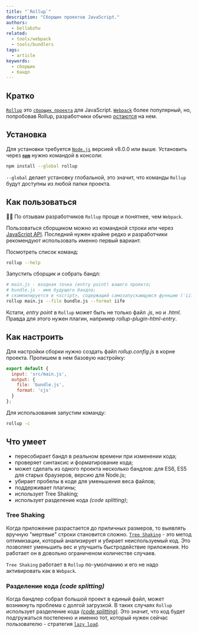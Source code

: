 ```yaml
---
title: "`Rollup`"
description: "Cборщик проектов JavaScript."
authors:
  - bellabzhu
related:
  - tools/webpack
  - tools/bundlers
tags:
  - article
keywords:
  - сборщик
  - бандл
---
```


## Кратко

[`Rollup`](https://rollupjs.org/guide/en) это [`сборщик проекта`](/tools/bundlers/) для JavaScript. [`Webpack`](/tools/webpack/) более популярный, но, попробовав Rollup, разработчики обычно [остаются](https://2021.stateofjs.com/en-US/libraries/build-tools/) на нем.

## Установка
Для установки требуется [`Node.js`](/tools/nodejs/) версией v8.0.0 или выше. Установить через __[`npm`](/tools/package-managers/)__ нужно командой в консоли:

```bash
npm install --global rollup
```

`--global` делает установку глобальной, это значит, что команды `Rollup` будут доступны из любой папки проекта.

## Как пользоваться

🧑‍💻 По отзывам разработчиков `Rollup` проще и понятнее, чем `Webpack`.

Пользоваться сборщиком можно из командной строки или через [JavaScript API](https://rollupjs.org/guide/en/#javascript-api). Последний нужен крайне редко и разработчики рекомендуют использовать именно первый вариант.

Посмотреть список команд:

```bash
rollup --help
```

Запустить сборщик и собрать бандл:

```bash
# main.js - входная точка (entry point) вашего проекта;
# bundle.js - имя будущего бандла;
# скомпилируется в <script>, содержащий самозапускающуюся функцию ('iife');
rollup main.js --file bundle.js --format iife
```

Кстати, _entry point_ в `Rollup` может быть не только файл _.js_, но и _.html_. Правда для этого нужен плагин, например _rollup-plugin-html-entry_.

## Как настроить

Для настройки сборки нужно создать файл _rollup.config.js_ в корне проекта. Пропишем в нем базовую настройку:

```js
export default {
  input: 'src/main.js',
  output: {
    file: 'bundle.js',
    format: 'cjs'
  }
};
```

Для использования запустим команду:

```bash
rollup -c
```

## Что умеет

  - пересобирает бандл в реальном времени при изменении кода;
  - проверяет синтаксис и форматирование кода;
  - может сделать из одного проекта несколько бандлов: для ES6, ES5 для старых браузеров, версию для Node.js;
  - убирает пробелы в коде для уменьшения веса файлов;
  - поддерживает плагины;
  - использует Tree Shaking;
  - использует разделение кода _(code splitting)_;

### Tree Shaking

Когда приложение разрастается до приличных размеров, то выявлять вручную "мертвые" строки становится сложно. [`Tree Shaking`](https://en.wikipedia.org/wiki/Tree_shaking) - это метод оптимизации, который анализирует и убирает неиспользуемый код. Это позволяет уменьшить вес и улучшить быстродействие приложения. Но работает он в довольно ограниченом количестве случаев.

`Tree Shaking` работает в `Rollup` по-умолчанию и его не надо активировать как в `Webpack`.

### Разделение кода _(code splitting)_

Когда бандлер собрал большой проект в единый файл, может возникнуть проблема с долгой загрузкой. В таких случаях `Rollup` использует разделение кода [_(code splitting)_](https://developer.mozilla.org/en-US/docs/Glossary/Code_splitting). Это значит, что код будет подгружаться постепенно и именно тот, который нужен сейчас пользователю - стратегия [`lazy load`](https://developer.mozilla.org/en-US/docs/Web/Performance/Lazy_loading).
